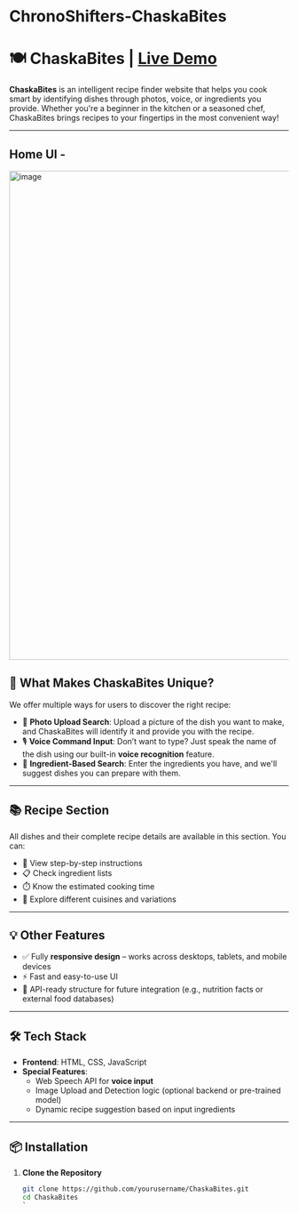 # ChronoShifters-ChaskaBites

# 🍽️ ChaskaBites | [Live Demo](https://chrono-shifters-chaska-bites.vercel.app/)

**ChaskaBites** is an intelligent recipe finder website that helps you cook smart by identifying dishes through photos, voice, or ingredients you provide. Whether you're a beginner in the kitchen or a seasoned chef, ChaskaBites brings recipes to your fingertips in the most convenient way!

---

## Home UI -
<img width="1886" height="880" alt="image" src="https://github.com/user-attachments/assets/dd35dc8f-b098-49e4-b468-e1f46997441c" />


## 🌟 What Makes ChaskaBites Unique?

We offer multiple ways for users to discover the right recipe:

- 📸 **Photo Upload Search**: Upload a picture of the dish you want to make, and ChaskaBites will identify it and provide you with the recipe.
- 🎙️ **Voice Command Input**: Don’t want to type? Just speak the name of the dish using our built-in **voice recognition** feature.
- 🧂 **Ingredient-Based Search**: Enter the ingredients you have, and we'll suggest dishes you can prepare with them.

---

## 📚 Recipe Section

All dishes and their complete recipe details are available in this section. You can:

- 🔎 View step-by-step instructions
- 📋 Check ingredient lists
- ⏱️ Know the estimated cooking time
- 🥘 Explore different cuisines and variations

---

## 💡 Other Features

- ✅ Fully **responsive design** – works across desktops, tablets, and mobile devices
- ⚡ Fast and easy-to-use UI
- 🔗 API-ready structure for future integration (e.g., nutrition facts or external food databases)

---

## 🛠️ Tech Stack

- **Frontend**: HTML, CSS, JavaScript
- **Special Features**:
  - Web Speech API for **voice input**
  - Image Upload and Detection logic (optional backend or pre-trained model)
  - Dynamic recipe suggestion based on input ingredients

---

## 📦 Installation

1. **Clone the Repository**
   ```bash
   git clone https://github.com/yourusername/ChaskaBites.git
   cd ChaskaBites
   `
